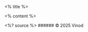 <grid drag="100 10" drop="top" bg="white" align="left" pad="0 20px">
 <% title %>
</grid>

<grid drag="94 70" drop="3 15" bg="white" style="border-radius:15px"/>

<grid drag="90 66" drop="5 17" align="topleft">

<% content %>

</grid>

<style>
.horizontal_dotted_line{
  border-bottom: 2px dotted gray;
} 
} 
</style>

<grid drag="94 0" drop="3 -6" class="horizontal_dotted_line">
</grid>

<grid drag="100 30" drop="0 64" align="bottomleft" pad="0 30px" >
<%? source %>
</grid>

<grid drag="100 6" drop="bottom">
###### © 2025 Vinod<!-- element style="font-weight:300" -->
</grid>
